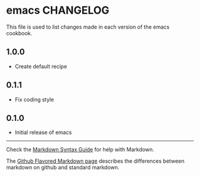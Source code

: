 # emacs CHANGELOG

This file is used to list changes made in each version of the emacs cookbook.

## 1.0.0
- Create default recipe

## 0.1.1
- Fix coding style

## 0.1.0
- Initial release of emacs

- - -
Check the [Markdown Syntax Guide](http://daringfireball.net/projects/markdown/syntax) for help with Markdown.

The [Github Flavored Markdown page](http://github.github.com/github-flavored-markdown/) describes the differences between markdown on github and standard markdown.
